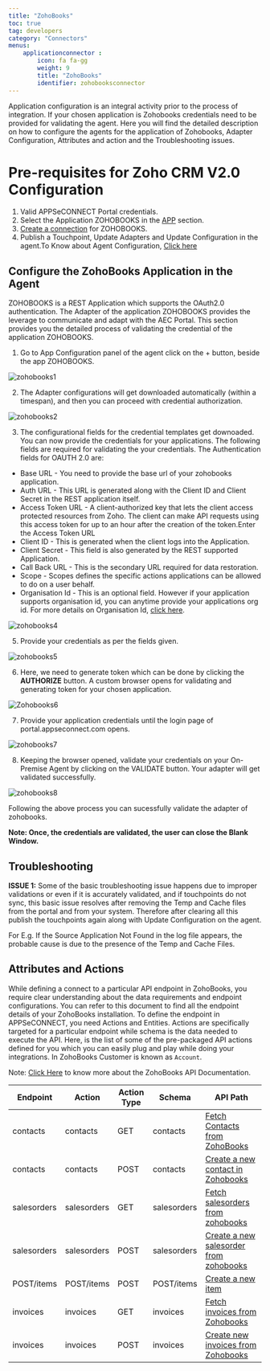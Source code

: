 ```yaml
---
title: "ZohoBooks"
toc: true
tag: developers
category: "Connectors"
menus: 
    applicationconnector : 
        icon: fa fa-gg
        weight: 9 
        title: "ZohoBooks"
        identifier: zohobooksconnector
---
```


Application configuration is an integral activity prior to the process of integration. If your chosen application 
is Zohobooks credentials need to be provided for validating the agent. Here you will find the detailed description 
on how to configure the agents for the application of Zohobooks, Adapter Configuration, Attributes and action and the 
Troubleshooting issues.

# Pre-requisites for Zoho CRM V2.0 Configuration 

1.	Valid APPSeCONNECT Portal credentials.
2.	Select the Application ZOHOBOOKS in the [APP](/getting%20started/configurations/#process-of-choosing-app) section.
3.	[Create a connection](/getting%20started/configurations-for-integration/#configuring-connector-while-creating-connection) for ZOHOBOOKS.
4.	Publish a Touchpoint, Update Adapters and Update Configuration in the agent.To Know about Agent Configuration, [Click here](/deployment/Deployment-Configuration/)

## Configure the ZohoBooks Application in the Agent

ZOHOBOOKS is a REST Application which supports the OAuth2.0 authentication. The Adapter of the application 
ZOHOBOOKS provides the leverage to communicate and adapt with the AEC Portal. This section provides you the detailed process of validating the
credential of the application ZOHOBOOKS.

1) Go to App Configuration panel of the agent click on the + button, beside the app ZOHOBOOKS.  

![zohobooks1](\staticfiles\connectors\media\application-connector\zohobooks1.png)

2) The Adapter configurations will get downloaded automatically (within a timespan), and then you can proceed with credential authorization.

![zohobooks2](\staticfiles\connectors\media\application-connector\zohobooks2.PNG)

3) The configurational fields for the credential templates get downoaded. You can now provide the credentials for your applications. The following fields are required for validating the your credentials. The Authentication fields for OAUTH 2.0 are:

- Base URL - You need to provide the base url of your zohobooks application.
- Auth URL - This URL is generated along with the Client ID and Client Secret in the REST application itself.
- Access Token URL - A client-authorized key that lets the client access protected resources from Zoho. The client can make API requests using this access token for up to an hour after the creation of the token.Enter the Access Token URL
- Client ID - This is generated when the client logs into the Application.
- Client Secret - This field is also generated by the REST supported Application.
- Call Back URL - This is the secondary URL required for data restoration.
- Scope - Scopes defines the specific actions applications can be allowed to do on a user behalf.
- Organisation Id - This is an optional field. However if your application supports organisation id, you can anytime provide your applications org id. For more details on Organisation Id, [click here](https://www.zoho.com/books/api/v3/#organization-id).

![zohobooks4](\staticfiles\connectors\media\application-connector\zohobooks4.PNG)

5) Provide your credentials as per the fields given.

![zohobooks5](\staticfiles\connectors\media\application-connector\zohobooks5.PNG)

6) Here, we need to generate token which can be done by clicking the **AUTHORIZE** button. A custom browser opens for validating and generating token for your chosen application.

![Zohobooks6](\staticfiles\connectors\media\technology-connector\custombrowser1.png)

7) Provide your application credentials until the login page of portal.appseconnect.com opens.

![zohobooks7](\staticfiles\connectors\media\technology-connector\custombrowser2.png)

8) Keeping the browser opened, validate your credentials on your On-Premise Agent by clicking on the VALIDATE button. Your adapter will get validated successfully.

![zohobooks8](\staticfiles\connectors\media\application-connector\zohobooks8.PNG)

Following the above process you can sucessfully validate the adapter of zohobooks.

**Note: Once, the credentials are validated, the user can close the Blank Window.** 

## Troubleshooting

**ISSUE 1:**
Some of the basic troubleshooting issue happens due to improper validations or even if it is accurately validated,
and if touchpoints do not sync, this basic issue resolves after removing the Temp and Cache files from the 
portal and from your system. Therefore after clearing all this publish the touchpoints again along with 
Update Configuration on the agent.

For E.g. If the Source Application Not Found in the log file appears, the probable cause is due to the presence of the Temp and Cache Files.


## Attributes and Actions

While defining a connect to a particular API endpoint in ZohoBooks, you require clear understanding about the data requirements 
and endpoint configurations. You can refer to this document to find all the endpoint details of your ZohoBooks installation. 
To define the endpoint in APPSeCONNECT, you need Actions and Entities. Actions are specifically targeted for a particular 
endpoint while schema is the data needed to execute the API. Here, is the list of some of the pre-packaged API actions defined 
for you which you can easily plug and play while doing your integrations. In ZohoBooks Customer is known as `Account`.

Note: [Click Here](https://www.zoho.com/books/api/v3/#multidc) to know more about the ZohoBooks API Documentation.

|Endpoint|Action|Action Type|Schema|API Path|
|---|---|---|---|------|
|contacts|contacts|GET|contacts|[Fetch Contacts from ZohoBooks](https://www.zoho.com/books/api/v3/#Contacts_Get_Contact)|
|contacts|contacts|POST|contacts|[Create a new contact in Zohobooks](https://www.zoho.com/books/api/v3/#Contacts_Create_a_Contact)|
|salesorders|salesorders|GET|salesorders|[Fetch salesorders from zohobooks](https://www.zoho.com/books/api/v3/#Sales-Order_Get_a_sales_order)|
|salesorders|salesorders|POST|salesorders|[Create a new salesorder from zohobooks](https://www.zoho.com/books/api/v3/#Sales-Order_Create_a_sales_order)|
|POST/items|POST/items|POST|POST/items|[Create a new item](https://www.zoho.com/books/api/v3/#Items_Create_an_Item)|
|invoices|invoices|GET|invoices|[Fetch invoices from Zohobooks](https://www.zoho.com/books/api/v3/#Invoices_Get_an_invoice)|
|invoices|invoices|POST|invoices|[Create new invoices from Zohobooks](https://www.zoho.com/books/api/v3/#Invoices_Create_an_invoice)|






